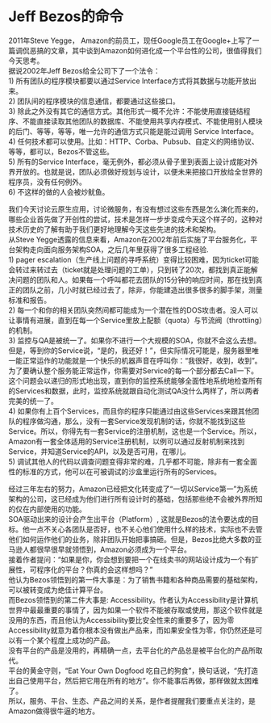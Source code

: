 # Jeff Bezos的命令
2011年Steve Yegge， Amazon的前员工，现任Google员工在Google+上写了一篇调侃恶搞的文章，其中谈到Amazon如何进化成一个平台性的公司，很值得我们今天思考。  
据说2002年Jeff Bezos给全公司下了一个法令：    
    1) 所有团队的程序模块都要以通过Service Interface方式将其数据与功能开放出来。  
    2) 团队间的程序模块的信息通信，都要通过这些接口。  
    3) 除此之外没有其它的通信方式。其他形式一概不允许：不能使用直接链结程序、不能直接读取其他团队的数据库、不能使用共享内存模式、不能使用别人模块的后门、等等，等等，唯一允许的通信方式只能是能过调用 Service Interface。  
    4) 任何技术都可以使用。比如：HTTP、Corba、Pubsub、自定义的网络协议、等等，都可以，Bezos不管这些。  
    5) 所有的Service Interface，毫无例外，都必须从骨子里到表面上设计成能对外界开放的。也就是说，团队必须做好规划与设计，以便未来把接口开放给全世界的程序员，没有任何例外。  
    6) 不这样的做的人会被炒鱿鱼。     
   
我们今天讨论云原生应用，讨论微服务，有没有想过这些东西是怎么演化而来的，哪些企业首先做了开创性的尝试，技术是怎样一步步变成今天这个样子的，这种对技术历史的了解有助于我们更好地理解今天这些先进的技术和架构。  
    从Steve Yegge透露的信息来看，Amazon在2002年前后实施了平台服务化，平台架构走向面向服务架构SOA，之后几年里获得了很多工程经验.   
    1) pager escalation（生产线上问题的寻呼系统）变得比较困难，因为ticket可能会转过来转过去（ticket就是处理问题的工单），只到转了20次，都找到真正能解决问题的团队和人。如果每一个呼叫都花去团队的15分钟的响应时间，那在找到真正的团队之前，几小时就已经过去了，除非，你能建造出很多很多的脚手架，测量标准和报告。  
    2) 每一个和你的相关团队突然间都可能成为一个潜在性的DOS攻击者。没人可以让事情有进展，直到在每一个Service里放上配额（quota）与节流阀（throttling）的机制。  
    3) 监控与QA是被统一了。如果你不进行一个大规模的SOA，你就不会这么去想。但是，等到你的Service说，“是的，我还好！”，但实际情况可能是，服务器里唯一能正常运作的功能就是一个快乐的机器声音在呼叫你：“我很好，收到，收到”。为了要确认整个服务能正常运作，你需要对Service的每一个部分都去Call一下。这个问题会以递归的形式地出现，直到你的监控系统能够全面性地系统地检查所有的Services和数据，此时，监控系统就跟自动化测试QA没什么两样了，所以两者完美的统一了。  
    4) 如果你有上百个Services，而且你的程序只能通过由这些Services来跟其他团队的程序做沟通，那么，没有一套Service发现机制的话，你就不能找到这些Service。所以，你得先有一套Service的注册机制，这也是一个Service。所以，Amazon有一套全体适用的Service注册机制，以例可以通过反射机制来找到Service，并知道Service的API，以及是否可用，在哪儿。  
    5) 调试其他人的代码以调查问题变得非常的难，几乎都不可能，除非有一套全面性的标准的方式，他可以在可被调试的沙盒里运行所有的Services。  
   
经过三年左右的努力，Amazon已经把文化转变成了“一切以Service第一”为系统架构的公司，这已经成为他们进行所有设计时的基础，包括那些绝不会被外界所知的仅在内部使用的功能。   
    SOA驱动出来的设计会产生出平台（Platform）, 这就是Bezos的法令要达成的目标。他一点不关心各团队是否好，也不关心他们使用什么样的技术，实际也不去管他们如何运作他们的业务，除非团队开始把事搞砸。但是，Bezos比绝大多数的亚马逊人都很早很早就领悟到，Amazon必须成为一个平台。  
    接着作者提问：“如果是你，你会想到要把一个在线卖书的网站设计成为一个有扩展性，可程序化的平台？你真的会这样想吗？”  
    他认为Bezos领悟到的第一件大事是：为了销售书籍和各种商品需要的基础架构，可以被转变成为绝佳计算平台。  
    而Bezos领悟到的第二件大事是: Accessibility。作者认为Accessibility是计算机世界中最最重要的事情了，因为如果一个软件不能被存取或使用，那这个软件就是没用的东西，而且他认为Accessibility要比安全性来的重要多了，因为零Accessibility就意为着你根本没有做出产品来，而如果安全性为零，你仍然还是可以有一个某个程度上成功的产品。  
    没有平台的产品是没用的，再精确一点，去平台化的产品总是被平台化的产品所取代。  
    平台的黄金守则，“Eat Your Own Dogfood 吃自己的狗食”，换句话说，“先打造出自己使用平台，然后把它用在所有的地方”。你不能事后再做，那样做就太困难了。  
    所以，服务、平台、生态、产品之间的关系，是作者提醒我们要重点关注的，是Amazon做得很牛逼的地方。  
